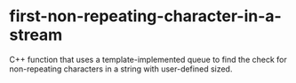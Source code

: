 # first-non-repeating-character-in-a-stream

C++ function that uses a template-implemented queue to find the check for non-repeating characters in a string with user-defined sized.
